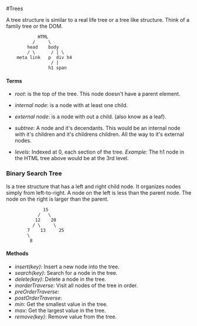 #Trees

A tree structure is similar to a real life tree or a tree like structure.  Think of a family tree or the DOM.  

```
            HTML
          /     \
        head    body
        / \      / | \
    meta link   p  div h4
                 / |
                h1 span
```
#### Terms
- *root*: is the top of the tree.  This node doesn't have a parent element.

- *internal node*: is a node with at least one child.

- *external node*: is a node with out a child. (also know as a leaf).

- *subtree*: A node and it's decendants.  This would be an internal node with it's children and it's childrens children.  All the way to it's external nodes.

- *levels*: Indexed at 0, each section of the tree. _Example:_ The h1 node in the HTML tree above would be at the 3rd level.

### Binary Search Tree
Is a tree structure that has a left and right child node. It organizes nodes simply from left-to-right. A node on the left is less than the parent node. The node on the right is larger than the parent.

```
              15
            /   \
           12    20
          / \     \
        7    13     25
        \
         8
```


#### Methods
- *insert(key)*: Insert a new node into the tree.
- *search(key)*: Search for a node in the tree.
- *delete(key)*: Delete a node in the tree.
- *inorderTraverse*: Visit all nodes of the tree in order.
- *preOrderTraverse*:
- *postOrderTraverse*:
- *min*: Get the smallest value in the tree.
- *max*: Get the largest value in the tree.
- *remove(key)*: Remove value from the tree.
